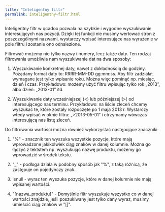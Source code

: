 ```yaml
---
title: "Inteligentny filtr"
permalink: inteligentny-filtr.html
---
```

 Inteligentny filtr w qcadoo pozwala na szybkie i wygodne wyszukiwanie interesujących nas pozycji. Dzięki tej funkcji nie musimy wertować stron z poszczególnymi nazwami, wystarczy wpisać interesujące nas wyrażenie w pole filtru i zostanie ono odnalezione.&nbsp; 

Filtrować możemy nie tylko nazwy i numery, lecz także daty. Ten rodzaj filtrowania umożliwia nam wyszukiwanie dat na dwa sposoby:

1. Wyszukiwanie konkretnej daty, nawet z dokładnością do godziny. Pożądany format daty to: RRRR-MM-DD gg:mm:ss. Aby filtr zadziałał, wymagane jest tylko wpisanie roku. Można więc pominąć np. miesiąc, dzień i czas. Przykładowo: możemy użyć filtru wpisując tylko rok „2013”, albo dzień: „2013-01” itd.  
  
2. Wyszukiwanie daty wcześniejszej (\<) lub późniejszej (\>) od interesującego nas terminu.&nbsp;Przykładowo: na liście zleceń chcemy wyszukać te, które zostały rozpoczęte po 1 maja 2013 r. Wystarczy wtedy wpisać w oknie filtru: „\>2013-05-01” i otrzymamy wówczas interesującą nas listę zleceń.

Do filtrowania wartości można również wykorzystać następujące znaczniki:

1. "%" - znacznik ten wyszuka wszystkie pozycje, które mają wprowadzone jakikolwiek ciąg znaków w danej kolumnie. Można go łączyć z tektstem np. wyszukując nazwę produktu, możemy go wprowadzić w środek tekstu.

2. "_" - podłoga działa w podobny sposób jak "%", z taką różnicą, że zastępuje on pojedynczy znak.

3. Isnull - wyraz ten wyszuka pozycje, które w danej kolumnie nie mają wpisanej wartości.

4. "[nazwa_produktu]" - Domyślnie filtr wyszukuje wszystko co w danej wartości znajdzie, jeśli poszukiwany jest tylko dany wyraz, musimy umieścić ciąg znaków w "[]". 
